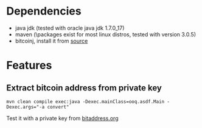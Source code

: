 Dependencies
============

* java jdk (tested with oracle java jdk 1.7.0_17)
* maven (\packages exist for most linux distros, tested with version 3.0.5\)
* bitcoinj, install it from [source](http://code.google.com/p/bitcoinj/wiki/UsingMaven)

Features
========

Extract bitcoin address from private key
----------------------------------------

``mvn clean compile exec:java -Dexec.mainClass=ooq.asdf.Main -Dexec.args="-a convert"``

Test it with a private key from [bitaddress.org](https://www.bitaddress.org/)
